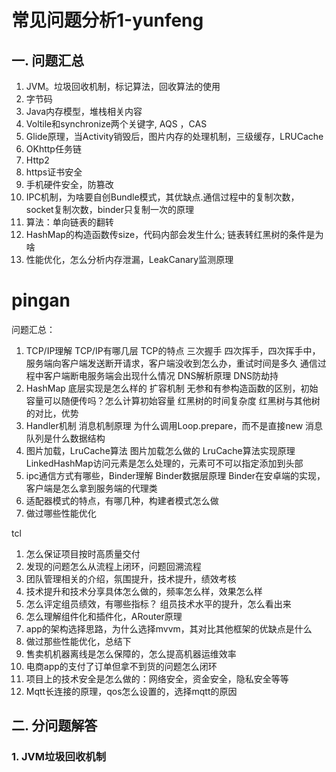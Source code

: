 # 常见问题分析1-yunfeng
## 一. 问题汇总
1. JVM。垃圾回收机制，标记算法，回收算法的使用
2. 字节码
3. Java内存模型，堆栈相关内容
4. Voltile和synchronize两个关键字, AQS ，CAS
5. Glide原理，当Activity销毁后，图片内存的处理机制，三级缓存，LRUCache
6. OKhttp任务链
7. Http2
8. https证书安全
9. 手机硬件安全，防篡改
10. IPC机制，为啥要自创Bundle模式，其优缺点.通信过程中的复制次数，socket复制次数，binder只复制一次的原理
11. 算法：单向链表的翻转
12. HashMap的构造函数传size，代码内部会发生什么; 链表转红黑树的条件是为啥
13. 性能优化，怎么分析内存泄漏，LeakCanary监测原理

# pingan
问题汇总：
1. TCP/IP理解
TCP/IP有哪几层
TCP的特点
三次握手
四次挥手，四次挥手中，服务端向客户端发送断开请求，客户端没收到怎么办，重试时间是多久
通信过程中客户端断电服务端会出现什么情况
DNS解析原理
DNS防劫持
2. HashMap
底层实现是怎么样的
扩容机制
无参和有参构造函数的区别，初始容量可以随便传吗？怎么计算初始容量
红黑树的时间复杂度
红黑树与其他树的对比，优势
3. Handler机制
消息机制原理
为什么调用Loop.prepare，而不是直接new
消息队列是什么数据结构
4. 图片加载，LruCache算法
图片加载怎么做的
LruCache算法实现原理
LinkedHashMap访问元素是怎么处理的，元素可不可以指定添加到头部
5. ipc通信方式有哪些，Binder理解
Binder数据层原理
Binder在安卓端的实现，客户端是怎么拿到服务端的代理类
6. 适配器模式的特点，有哪几种，构建者模式怎么做
7. 做过哪些性能优化

tcl
1. 怎么保证项目按时高质量交付
2. 发现的问题怎么从流程上闭环，问题回溯流程
3. 团队管理相关的介绍，氛围提升，技术提升，绩效考核
4. 技术提升和技术分享具体怎么做的，频率怎么样，效果怎么样
5. 怎么评定组员绩效，有哪些指标？ 组员技术水平的提升，怎么看出来
6. 怎么理解组件化和插件化，ARouter原理
7. app的架构选择思路，为什么选择mvvm，其对比其他框架的优缺点是什么
8. 做过那些性能优化，总结下
9. 售卖机机器离线是怎么保障的，怎么提高机器运维效率
10. 电商app的支付了订单但拿不到货的问题怎么闭环
11. 项目上的技术安全是怎么做的：网络安全，资金安全，隐私安全等等
12. Mqtt长连接的原理，qos怎么设置的，选择mqtt的原因

## 二. 分问题解答
### 1. JVM垃圾回收机制
